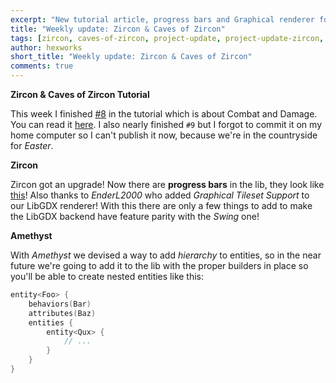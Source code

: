 ```yaml
---
excerpt: "New tutorial article, progress bars and Graphical renderer for LibGDX"
title: "Weekly update: Zircon & Caves of Zircon"
tags: [zircon, caves-of-zircon, project-update, project-update-zircon, project-update-coz]
author: hexworks
short_title: "Weekly update: Zircon & Caves of Zircon"
comments: true
---
```


**Zircon & Caves of Zircon Tutorial**

This week I finished [#8](https://hexworks.org/posts/tutorials/2019/04/02/how-to-make-a-roguelike-combat-and-damage.html)
in the tutorial which is about Combat and Damage. You can read it [here](https://hexworks.org/posts/tutorials/2019/04/02/how-to-make-a-roguelike-combat-and-damage.html).
I also nearly finished `#9` but I forgot to commit it on my home computer so I can't publish
it now, because we're in the countryside for *Easter*.

**Zircon**

Zircon got an upgrade! Now there are **progress bars** in the lib, they look like [this](https://cdn.discordapp.com/attachments/363771631727804416/565593518727233536/unknown.png)!
Also thanks to *EnderL2000* who added *Graphical Tileset Support* to our LibGDX renderer!
With this there are only a few things to add to make the LibGDX backend have feature
parity with the *Swing* one!

**Amethyst**

With *Amethyst* we devised a way to add *hierarchy* to entities, so in the near future we're
going to add it to the lib with the proper builders in place so you'll be able to
create nested entities like this:

```kotlin
entity<Foo> {
    behaviors(Bar)
    attributes(Baz)
    entities {
        entity<Qux> {
            // ...
        }
    }
}
```

